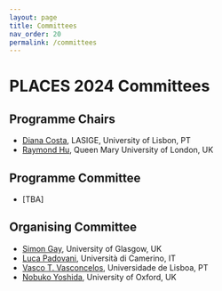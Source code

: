 ```yaml
---
layout: page
title: Committees
nav_order: 20
permalink: /committees
---
```


# PLACES 2024 Committees

## Programme Chairs

- [Diana Costa](https://ciencias.ulisboa.pt/perfil/dfdcosta), LASIGE, University of Lisbon, PT
- [Raymond Hu](http://eecs.qmul.ac.uk/people/profiles/huraymond.html), Queen Mary University of London, UK


## Programme Committee

- [TBA]

<!--
- [Marco Carbone](https://www.itu.dk/~maca), IT University of Copenhagen, DK
- [Elias Castegren](https://eliasc.github.io), Uppsala University, SE
- [Silvia Crafa](https://www.math.unipd.it/~crafa), Università di Padova, IT
- [Francisco Ferreira](https://franciscoferreira.org/), Royal Holloway, University of London, UK
- [José Fragoso Santos](https://web.ist.utl.pt/jose.fragoso), Universidade de Lisboa and INESC-ID, PT
- [Paola Giannini](https://people.unipmn.it/giannini), Università del Piemonte Orientale, IT
- [Andrew K. Hirsch](https://akhirsch.science), State University of New York at Buffalo, US
- [Sung-Shik Jongmans](https://sungshik.github.io/), Open University of the Netherlands, NL
- [Luc Maranget](https://pauillac.inria.fr/~maranget), INRIA Paris, FR
- [Andreia Mordido](https://www.di.fc.ul.pt/~amordido), Universidade de Lisboa and LASIGE, PT
- [Violet Ka I Pun](https://ict.hvl.no/people/violetpun), Western Norway University of Applied Sciences, NO
- [Emilio Tuosto](https://cs.gssi.it/emilio.tuosto), Gran Sasso Science Institute, IT
- [Laura Voinea](https://lauravoinea.github.io/), University of Glasgow, UK
-->

## Organising Committee

- [Simon Gay](http://www.dcs.gla.ac.uk/~simon), University of Glasgow, UK
- [Luca Padovani](https://boystrange.github.io), Università di Camerino, IT
- [Vasco T. Vasconcelos](https://www.di.fc.ul.pt/~vv), Universidade de Lisboa, PT
- [Nobuko Yoshida](http://https://www.cs.ox.ac.uk/people/nobuko.yoshida/), University of Oxford, UK
